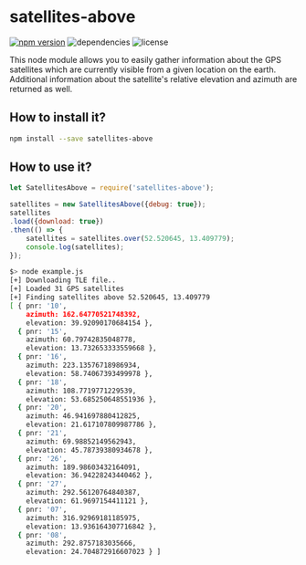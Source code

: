 # satellites-above
[![npm version](https://badge.fury.io/js/satellites-above.svg)](https://badge.fury.io/js/satellites-above)
![dependencies](https://david-dm.org/rastapasta/satellites-above-node.svg)
![license](https://img.shields.io/github/license/rastapasta/satellites-above-node.svg)

This node module allows you to easily gather information about the GPS satellites which are currently visible from a given location on the earth. Additional information about the satellite's relative elevation and azimuth are returned as well.

## How to install it?

```bash
npm install --save satellites-above
```

## How to use it?

```javascript
let SatellitesAbove = require('satellites-above');

satellites = new SatellitesAbove({debug: true});
satellites
.load({download: true})
.then(() => {
	satellites = satellites.over(52.520645, 13.409779);
	console.log(satellites);
});
```

```bash
$> node example.js 
[+] Downloading TLE file..
[+] Loaded 31 GPS satellites
[+] Finding satellites above 52.520645, 13.409779
[ { pnr: '10',
    azimuth: 162.64770521748392,
    elevation: 39.92090170684154 },
  { pnr: '15',
    azimuth: 60.79742835048778,
    elevation: 13.732653333559668 },
  { pnr: '16',
    azimuth: 223.13576718986934,
    elevation: 58.74067393499978 },
  { pnr: '18',
    azimuth: 108.7719771229539,
    elevation: 53.685250648551936 },
  { pnr: '20',
    azimuth: 46.941697880412825,
    elevation: 21.617107809987786 },
  { pnr: '21',
    azimuth: 69.98852149562943,
    elevation: 45.78739380934678 },
  { pnr: '26',
    azimuth: 189.98603432164091,
    elevation: 36.94228243440462 },
  { pnr: '27',
    azimuth: 292.56120764840387,
    elevation: 61.9697154411121 },
  { pnr: '07',
    azimuth: 316.92969181185975,
    elevation: 13.936164307716842 },
  { pnr: '08',
    azimuth: 292.8757183035666,
    elevation: 24.704872916607023 } ]
```
